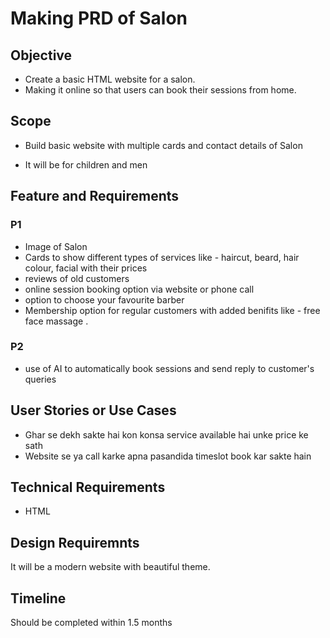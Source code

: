 # Making PRD of Salon

## Objective

- Create a basic HTML website for a salon.
- Making it online so that users can book their sessions from home.

## Scope

- Build basic website with multiple cards and contact details of Salon

- It will be for children and men

## Feature and Requirements

### P1
- Image of Salon
- Cards to show different types of services like - haircut, beard, hair colour, facial with their prices
- reviews of old customers
- online session booking option via website or phone call
- option to choose your favourite barber
- Membership option for regular customers with added benifits like - free face massage .

### P2
 - use of AI to automatically book sessions and send reply to customer's queries

## User Stories or Use Cases

- Ghar se dekh sakte hai kon konsa service available hai unke price ke sath
- Website se ya call karke apna pasandida timeslot book kar sakte hain

## Technical Requirements

- HTML

## Design Requiremnts

It will be a modern website with beautiful theme.

## Timeline
Should be completed within 1.5 months